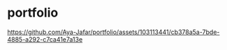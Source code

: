 # portfolio


https://github.com/Aya-Jafar/portfolio/assets/103113441/cb378a5a-7bde-4885-a292-c7ca41e7a13e

